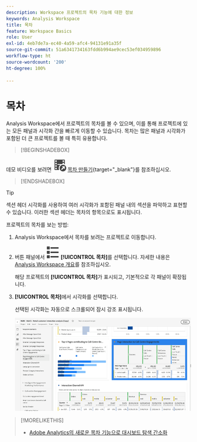 ```yaml
---
description: Workspace 프로젝트의 목차 기능에 대한 정보
keywords: Analysis Workspace
title: 목차
feature: Workspace Basics
role: User
exl-id: 4eb7de7a-ec40-4a59-afc4-94131e91a35f
source-git-commit: 51a6341734163fdd6b994ae9cec53ef034959896
workflow-type: ht
source-wordcount: '200'
ht-degree: 100%

---
```


# 목차

Analysis Workspace에서 프로젝트의 목차를 볼 수 있으며, 이를 통해 프로젝트에 있는 모든 패널과 시각화 간을 빠르게 이동할 수 있습니다. 목차는 많은 패널과 시각화가 포함된 더 큰 프로젝트를 볼 때 특히 유용합니다.

>[!BEGINSHADEBOX]

데모 비디오를 보려면 ![VideoCheckedOut](/help/assets/icons/VideoCheckedOut.svg) [목차 만들기](https://video.tv.adobe.com/v/35024/?quality=12&learn=on&captions=kor){target="_blank"}를 참조하십시오.

>[!ENDSHADEBOX]


>[!TIP]
>
>섹션 헤더 시각화를 사용하여 여러 시각화가 포함된 패널 내의 섹션을 파악하고 표현할 수 있습니다. 이러한 섹션 헤더는 목차의 항목으로도 표시됩니다.
>


프로젝트의 목차를 보는 방법:

1. Analysis Workspace에서 목차를 보려는 프로젝트로 이동합니다.

1. 버튼 패널에서 ![ViewList](/help/assets/icons/ViewList.svg) **[!UICONTROL 목차]**&#x200B;를 선택합니다. 자세한 내용은 [Analysis Workspace 개요](/help/analysis-workspace/home.md)를 참조하십시오.<br/>

   해당 프로젝트의 **[!UICONTROL 목차]**&#x200B;가 표시되고, 기본적으로 각 패널이 확장됩니다.

1. **[!UICONTROL 목차]**&#x200B;에서 시각화를 선택합니다.<br/>

   선택된 시각화는 자동으로 스크롤되어 잠시 강조 표시됩니다.

   ![강조 표시된 목차](assets/toc-highlighted.png)


>[!MORELIKETHIS]
>
>* [Adobe Analytics의 새로운 목차 기능으로 대시보드 탐색 간소화](https://experienceleaguecommunities.adobe.com/t5/adobe-analytics-blogs/simplify-dashboard-navigation-with-the-new-table-of-contents/ba-p/731284?profile.language=ko)
